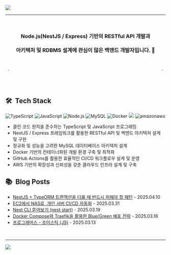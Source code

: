 <a href="https://github.com/JH8459"><img src="https://capsule-render.vercel.app/api?type=waving&color=6F777D&height=100&section=header&fontColor=FFFFFF&fontSize=25"/></a>

<div align="center">
<!--   <a href="https://github.com/JH8459"><img src="https://hits.seeyoufarm.com/api/count/incr/badge.svg?url=https%3A%2F%2Fgithub.com%2FJH8459&count_bg=%23000000&title_bg=%23555555&icon=github.svg&icon_color=%23E7E7E7&title=Github&edge_flat=false"/></a>  -->
  
  ---
  
  <br>
    
  ### Node.js(NestJS / Express) 기반의 RESTful API 개발과<br><br>아키텍처 및 RDBMS 설계에 관심이 많은 백엔드 개발자입니다. 🤔
  
</div>

<br>
<br>

<div align="center">
  <div style="display: flex; justify-content: space-between; width: 100%;">
    <a href="https://blog.jh8459.com/2024-12-22-PROJECT" target="_blank">
      <img src="https://raw.githubusercontent.com/JH8459/PROGRAMMERS-BADGE/master/static/result.svg" style="width: 40%;"/>
    </a>
    <a href="https://solved.ac/profile/wjd5588" target="_blank">
      <img src="http://mazassumnida.wtf/api/v2/generate_badge?boj=wjd5588" style="width: 40%;"/>
    </a>
  </div>
</div>

<br>
<br>

## 🛠 &#160;Tech Stack 


<img alt="TypeScript" src ="https://img.shields.io/badge/TypeScript-3178C6.svg?&style=for-the-badge&logo=TypeScript&logoColor=white"/> <img alt="JavaScript" src ="https://img.shields.io/badge/JavaScript-F7DF1E?style=for-the-badge&logo=JavaScript&logoColor=white"/> <img alt="Node.js" src ="https://img.shields.io/badge/Node.js-339933.svg?style=for-the-badge&logo=Node.js&logoColor=white"/> <img alt="MySQL" src ="https://img.shields.io/badge/MySQL-4479A1.svg?&style=for-the-badge&logo=MySQL&logoColor=white"/> <img alt="Docker" src="https://img.shields.io/badge/Docker-2496ED?style=for-the-badge&logo=Docker&logoColor=white"/> <img src="https://img.shields.io/badge/GitHub Actions-2088FF?style=for-the-badge&logo=githubactions&logoColor=white"> <img alt="amazonaws" src ="https://img.shields.io/badge/aws-232F3E?&style=for-the-badge&logo=amazonwebservices&logoColor=white"/></center>

- 클린 코드 원칙을 준수하는 TypeScript 및 JavaScript 프로그래밍
- NestJS / Express 프레임워크를 활용한 RESTful API 및 백엔드 아키텍처 설계 및 구현
- 정규화 및 성능을 고려한 MySQL 데이터베이스 아키텍처 설계
- Docker 기반의 컨테이너화된 개발 환경 구축 및 최적화
- GitHub Actions를 활용한 효율적인 CI/CD 워크플로우 설계 및 운영
- AWS 기반의 확장성과 신뢰성을 갖춘 클라우드 인프라 설계 및 구축

## 📚 &#160;Blog Posts

- [NestJS + TypeORM 트랜잭션을 다룰 때 반드시 피해야 할 패턴](https://blog.jh8459.com/2025-04-10-TIL/) - 2025.04.10
- [EC2에서 NAS로, 개인 서버 CI/CD 자동화](https://blog.jh8459.com/2025-03-31-TIL/) - 2025.03.31
- [Nest CLI 뜯어보기 (nest start)](https://blog.jh8459.com/2025-03-19-TIL/) - 2025.03.19
- [Docker Compose와 Traefik을 활용한 Blue/Green 배포 전략](https://blog.jh8459.com/2025-03-16-TIL/) - 2025.03.16
- [프로그래머스 - 조이스틱 (JS)](https://blog.jh8459.com/2025-03-13-TIL/) - 2025.03.13
<br>

---

<a href="https://github.com/JH8459"><img src="https://capsule-render.vercel.app/api?type=waving&color=6F777D&height=100&section=footer"/></a>
